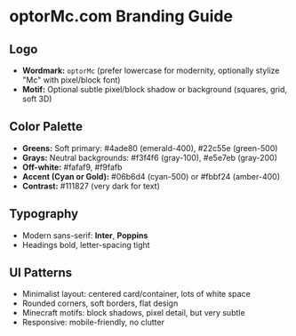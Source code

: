 # optorMc.com Branding Guide

## Logo
- **Wordmark:** `optorMc` (prefer lowercase for modernity, optionally stylize "Mc" with pixel/block font)
- **Motif:** Optional subtle pixel/block shadow or background (squares, grid, soft 3D)

## Color Palette
- **Greens:** Soft primary: #4ade80 (emerald-400), #22c55e (green-500)
- **Grays:** Neutral backgrounds: #f3f4f6 (gray-100), #e5e7eb (gray-200)
- **Off-white:** #fafaf9, #f9fafb
- **Accent (Cyan or Gold):** #06b6d4 (cyan-500) or #fbbf24 (amber-400)
- **Contrast:** #111827 (very dark for text)

## Typography
- Modern sans-serif: **Inter**, **Poppins**
- Headings bold, letter-spacing tight

## UI Patterns
- Minimalist layout: centered card/container, lots of white space
- Rounded corners, soft borders, flat design
- Minecraft motifs: block shadows, pixel detail, but very subtle
- Responsive: mobile-friendly, no clutter
